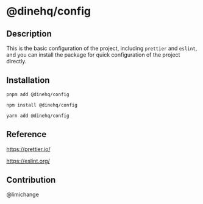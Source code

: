 # @dinehq/config

## Description

This is the basic configuration of the project, including `prettier` and `eslint`, and you can install the package for quick configuration of the project directly.

## Installation

```
pnpm add @dinehq/config
```

```
npm install @dinehq/config
```

```
yarn add @dinehq/config
```

## Reference

https://prettier.io/

https://eslint.org/

## Contribution

@limichange
